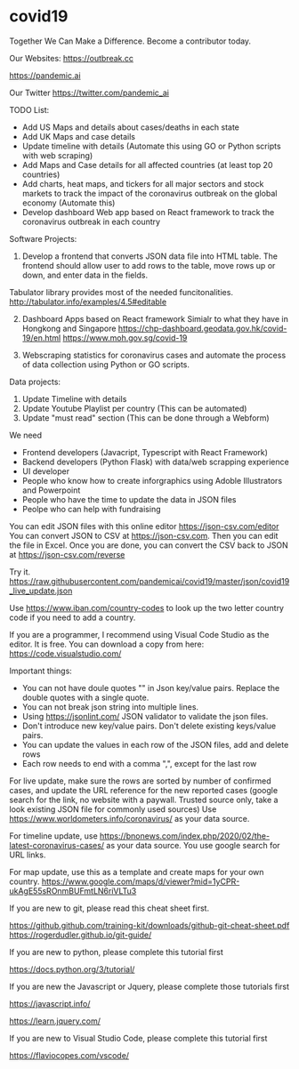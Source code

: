 # covid19

Together We Can Make a Difference. Become a contributor today.

Our Websites:
https://outbreak.cc

https://pandemic.ai

Our Twitter
https://twitter.com/pandemic_ai

TODO List:
- Add US Maps and details about cases/deaths in each state
- Add UK Maps and case details
- Update timeline with details
  (Automate this using GO or Python scripts with web scraping)
- Add Maps and Case details for all affected countries (at least top 20 countries)
- Add charts, heat maps, and tickers for all major sectors and stock markets to track the impact of the coronavirus outbreak on the global economy
  (Automate this)
- Develop dashboard Web app based on React framework to track the coronavirus outbreak in each country

Software Projects:

1) Develop a frontend that converts JSON data file into HTML table. 
The frontend should allow user to add rows to the table, move rows up or down, and enter data in the fields.

Tabulator library provides most of the needed funcitonalities.
http://tabulator.info/examples/4.5#editable

2) Dashboard Apps based on React framework
Simialr to what they have in Hongkong and Singapore
https://chp-dashboard.geodata.gov.hk/covid-19/en.html
https://www.moh.gov.sg/covid-19

3) Webscraping statistics for coronavirus cases and automate the process of data collection using Python or GO scripts.

Data projects:
1) Update Timeline with details
2) Update Youtube Playlist per country (This can be automated)
3) Update "must read" section (This can be done through a Webform)

We need
- Frontend developers (Javacript, Typescript with React Framework)
- Backend developers (Python Flask) with data/web scrapping experience
- UI developer
- People who know how to create inforgraphics using Adoble Illustrators and Powerpoint
- People who have the time to update the data in JSON files
- Peolpe who can help with fundraising

You can edit JSON files with this online editor https://json-csv.com/editor
You can convert JSON to CSV at https://json-csv.com. Then you can edit the file in Excel. Once you are done, you can convert the CSV back to JSON at https://json-csv.com/reverse

Try it.  https://raw.githubusercontent.com/pandemicai/covid19/master/json/covid19_live_update.json

Use https://www.iban.com/country-codes to look up the two letter country code if you need to add a country.

If you are a programmer, I recommend using Visual Code Studio as the editor. It is free. You can download a copy from here:
https://code.visualstudio.com/

Important things:
- You can not have doule quotes "" in Json key/value pairs. Replace the double quotes with a single quote.
- You can not break json string into multiple lines.
- Using https://jsonlint.com/ JSON validator to validate the json files.
- Don't introduce new key/value pairs. Don't delete existing keys/value pairs.
- You can update the values in each row of the JSON files, add and delete rows
- Each row needs to end with a comma ",", except for the last row

For live update, make sure the rows are sorted by number of confirmed cases, and update the URL reference for the new reported cases (google search for the link, no website with a paywall. Trusted source only, take a look existing JSON file for commonly used sources)
Use  https://www.worldometers.info/coronavirus/ as your data source.

For timeline update,  use https://bnonews.com/index.php/2020/02/the-latest-coronavirus-cases/ as your data source. You use google search for URL links.

For map update, use this as a template and create maps for your own country.
https://www.google.com/maps/d/viewer?mid=1yCPR-ukAgE55sROnmBUFmtLN6riVLTu3

If you are new to git, please read this cheat sheet first.

https://github.github.com/training-kit/downloads/github-git-cheat-sheet.pdf
https://rogerdudler.github.io/git-guide/

If you are new to python, please complete this tutorial first

https://docs.python.org/3/tutorial/

If you are new the Javascript or Jquery, please complete those tutorials first

https://javascript.info/

https://learn.jquery.com/

If you are new to Visual Studio Code, please complete this tutorial first

https://flaviocopes.com/vscode/


